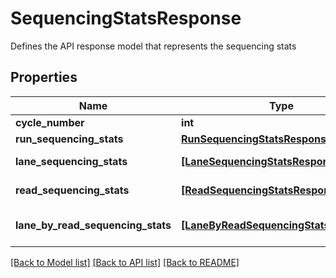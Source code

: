 # SequencingStatsResponse

Defines the API response model that represents the sequencing stats

## Properties
Name | Type | Description | Notes
------------ | ------------- | ------------- | -------------
**cycle_number** | **int** |  | [optional] 
**run_sequencing_stats** | [**RunSequencingStatsResponse**](RunSequencingStatsResponse.md) |  | [optional] 
**lane_sequencing_stats** | [**[LaneSequencingStatsResponse]**](LaneSequencingStatsResponse.md) | List of LaneSequencingStats of the run | [optional] 
**read_sequencing_stats** | [**[ReadSequencingStatsResponse]**](ReadSequencingStatsResponse.md) | List of ReadSequencingStats of the run | [optional] 
**lane_by_read_sequencing_stats** | [**[LaneByReadSequencingStatsResponse]**](LaneByReadSequencingStatsResponse.md) | List of LaneByReadSequencingStats of the run | [optional] 

[[Back to Model list]](../README.md#documentation-for-models) [[Back to API list]](../README.md#documentation-for-api-endpoints) [[Back to README]](../README.md)


